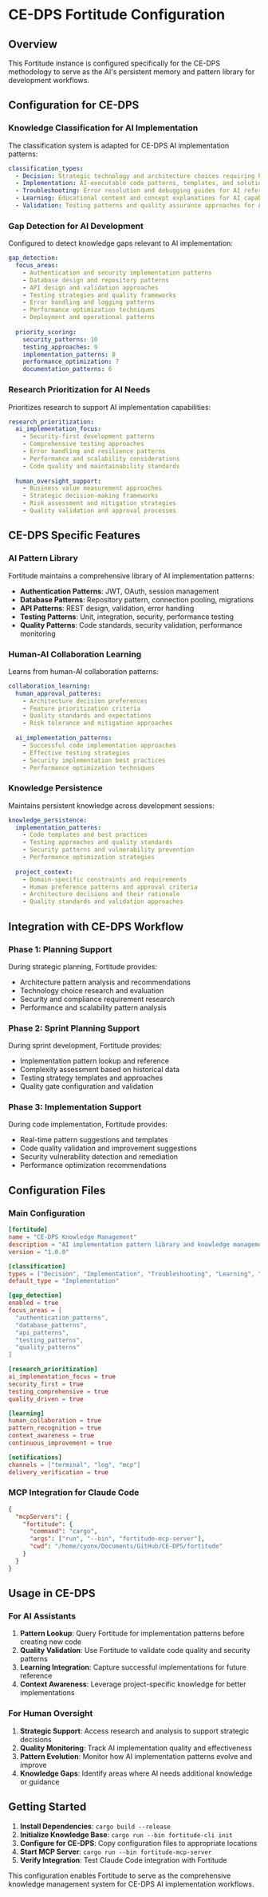 # CE-DPS Fortitude Configuration

## Overview

This Fortitude instance is configured specifically for the CE-DPS methodology to serve as the AI's persistent memory and pattern library for development workflows.

## Configuration for CE-DPS

### Knowledge Classification for AI Implementation

The classification system is adapted for CE-DPS AI implementation patterns:

```yaml
classification_types:
  - Decision: Strategic technology and architecture choices requiring human approval
  - Implementation: AI-executable code patterns, templates, and solutions
  - Troubleshooting: Error resolution and debugging guides for AI reference
  - Learning: Educational content and concept explanations for AI capability building
  - Validation: Testing patterns and quality assurance approaches for AI implementation
```

### Gap Detection for AI Development

Configured to detect knowledge gaps relevant to AI implementation:

```yaml
gap_detection:
  focus_areas:
    - Authentication and security implementation patterns
    - Database design and repository patterns
    - API design and validation approaches
    - Testing strategies and quality frameworks
    - Error handling and logging patterns
    - Performance optimization techniques
    - Deployment and operational patterns
  
  priority_scoring:
    security_patterns: 10
    testing_approaches: 9
    implementation_patterns: 8
    performance_optimization: 7
    documentation_patterns: 6
```

### Research Prioritization for AI Needs

Prioritizes research to support AI implementation capabilities:

```yaml
research_prioritization:
  ai_implementation_focus:
    - Security-first development patterns
    - Comprehensive testing approaches
    - Error handling and resilience patterns
    - Performance and scalability considerations
    - Code quality and maintainability standards
  
  human_oversight_support:
    - Business value measurement approaches
    - Strategic decision-making frameworks
    - Risk assessment and mitigation strategies
    - Quality validation and approval processes
```

## CE-DPS Specific Features

### AI Pattern Library

Fortitude maintains a comprehensive library of AI implementation patterns:

- **Authentication Patterns**: JWT, OAuth, session management
- **Database Patterns**: Repository pattern, connection pooling, migrations
- **API Patterns**: REST design, validation, error handling
- **Testing Patterns**: Unit, integration, security, performance testing
- **Quality Patterns**: Code standards, security validation, performance monitoring

### Human-AI Collaboration Learning

Learns from human-AI collaboration patterns:

```yaml
collaboration_learning:
  human_approval_patterns:
    - Architecture decision preferences
    - Feature prioritization criteria
    - Quality standards and expectations
    - Risk tolerance and mitigation approaches
  
  ai_implementation_patterns:
    - Successful code implementation approaches
    - Effective testing strategies
    - Security implementation best practices
    - Performance optimization techniques
```

### Knowledge Persistence

Maintains persistent knowledge across development sessions:

```yaml
knowledge_persistence:
  implementation_patterns:
    - Code templates and best practices
    - Testing approaches and quality standards
    - Security patterns and vulnerability prevention
    - Performance optimization strategies
  
  project_context:
    - Domain-specific constraints and requirements
    - Human preference patterns and approval criteria
    - Architecture decisions and their rationale
    - Quality standards and validation approaches
```

## Integration with CE-DPS Workflow

### Phase 1: Planning Support

During strategic planning, Fortitude provides:
- Architecture pattern analysis and recommendations
- Technology choice research and evaluation
- Security and compliance requirement research
- Performance and scalability pattern analysis

### Phase 2: Sprint Planning Support

During sprint development, Fortitude provides:
- Implementation pattern lookup and reference
- Complexity assessment based on historical data
- Testing strategy templates and approaches
- Quality gate configuration and validation

### Phase 3: Implementation Support

During code implementation, Fortitude provides:
- Real-time pattern suggestions and templates
- Code quality validation and improvement suggestions
- Security vulnerability detection and remediation
- Performance optimization recommendations

## Configuration Files

### Main Configuration

```toml
[fortitude]
name = "CE-DPS Knowledge Management"
description = "AI implementation pattern library and knowledge management"
version = "1.0.0"

[classification]
types = ["Decision", "Implementation", "Troubleshooting", "Learning", "Validation"]
default_type = "Implementation"

[gap_detection]
enabled = true
focus_areas = [
  "authentication_patterns",
  "database_patterns", 
  "api_patterns",
  "testing_patterns",
  "quality_patterns"
]

[research_prioritization]
ai_implementation_focus = true
security_first = true
testing_comprehensive = true
quality_driven = true

[learning]
human_collaboration = true
pattern_recognition = true
context_awareness = true
continuous_improvement = true

[notifications]
channels = ["terminal", "log", "mcp"]
delivery_verification = true
```

### MCP Integration for Claude Code

```json
{
  "mcpServers": {
    "fortitude": {
      "command": "cargo",
      "args": ["run", "--bin", "fortitude-mcp-server"],
      "cwd": "/home/cyonx/Documents/GitHub/CE-DPS/fortitude"
    }
  }
}
```

## Usage in CE-DPS

### For AI Assistants

1. **Pattern Lookup**: Query Fortitude for implementation patterns before creating new code
2. **Quality Validation**: Use Fortitude to validate code quality and security patterns
3. **Learning Integration**: Capture successful implementations for future reference
4. **Context Awareness**: Leverage project-specific knowledge for better implementations

### For Human Oversight

1. **Strategic Support**: Access research and analysis to support strategic decisions
2. **Quality Monitoring**: Track AI implementation quality and effectiveness
3. **Pattern Evolution**: Monitor how AI implementation patterns evolve and improve
4. **Knowledge Gaps**: Identify areas where AI needs additional knowledge or guidance

## Getting Started

1. **Install Dependencies**: `cargo build --release`
2. **Initialize Knowledge Base**: `cargo run --bin fortitude-cli init`
3. **Configure for CE-DPS**: Copy configuration files to appropriate locations
4. **Start MCP Server**: `cargo run --bin fortitude-mcp-server`
5. **Verify Integration**: Test Claude Code integration with Fortitude

This configuration enables Fortitude to serve as the comprehensive knowledge management system for CE-DPS AI implementation workflows.
